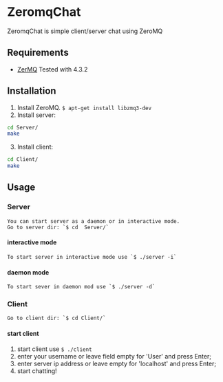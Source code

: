 # ZeromqChat

ZeromqChat is simple client/server chat using ZeroMQ

## Requirements

 - [ZerMQ](https://zeromq.org/download/) Tested with 4.3.2

 ## Installation

 1.	Install ZeroMQ. `$ apt-get install libzmq3-dev`
 2.	Install server:

```bash
cd Server/
make
```
 3. Install client:

```bash
cd Client/
make
```

## Usage

### Server

	You can start server as a daemon or in interactive mode.
	Go to server dir: `$ cd  Server/`

#### interactive mode

	To start server in interactive mode use `$ ./server -i`

#### daemon mode

	To start sever in daemon mod use `$ ./server -d`

### Client

	Go to client dir: `$ cd Client/`

#### start client

1.	start client use `$ ./client`
2.	enter your username or leave field empty for 'User' and press Enter;
3. 	enter server ip address or leave empty for 'localhost' and press Enter;
4.	start chatting!

